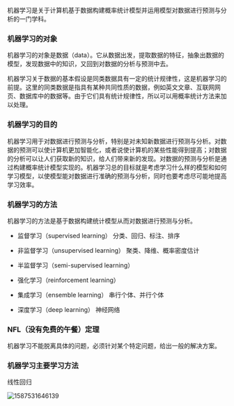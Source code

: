 机器学习是关于计算机基于数据构建概率统计模型并运用模型对数据进行预测与分析的一门学科。

### 机器学习的对象
机器学习的对象是数据（data）。它从数据出发，提取数据的特征，抽象出数据的模型，发现数据中的知识，又回到对数据的分析与预测中去。

机器学习关于数据的基本假设是同类数据具有一定的统计规律性，这是机器学习的前提。这里的同类数据是指具有某种共同性质的数据，例如英文文章、互联网网页、数据库中的数据等。由于它们具有统计规律性，所以可以用概率统计方法来加以处理。

### 机器学习的目的

机器学习用于对数据进行预测与分析，特别是对未知新数据进行预测与分析。对数据的预测可以使计算机更加智能化，或者说使计算机的某些性能得到提高；对数据的分析可以让人们获取新的知识，给人们带来新的发现。对数据的预测与分析是通过构建概率统计模型实现的。机器学习总的目标就是考虑学习什么样的模型和如何学习模型，以使模型能对数据进行准确的预测与分析，同时也要考虑尽可能地提高学习效率。

### 机器学习的方法
机器学习的方法是基于数据构建统计模型从而对数据进行预测与分析。

- 监督学习（supervised learning）  分类、回归、标注、排序

- 非监督学习（unsupervised learning）  聚类、降维、概率密度估计

- 半监督学习（semi-supervised learning）

- 强化学习（reinforcement learning）

  

- 集成学习（ensemble learning）  串行个体、并行个体

- 深度学习（deep learning）  神经网络

### NFL（没有免费的午餐）定理

机器学习不能脱离具体的问题，必须针对某个特定问题，给出一般的解决方案。

### 机器学习主要学习方法

线性回归

![1587531646139](C:\Users\nowsw\AppData\Roaming\Typora\typora-user-images\1587531646139.png)